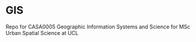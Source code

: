 # GIS

Repo for CASA0005 Geographic Information Systems and Science for MSc Urban Spatial Science at UCL
